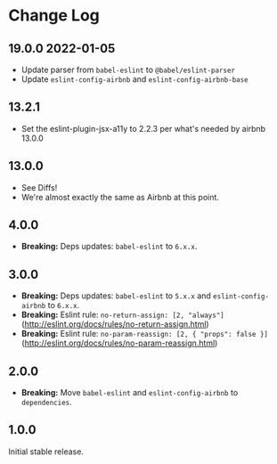 # Change Log

## 19.0.0 2022-01-05
* Update parser from `babel-eslint` to `@babel/eslint-parser`
* Update `eslint-config-airbnb` and `eslint-config-airbnb-base`

## 13.2.1
* Set the eslint-plugin-jsx-a11y to 2.2.3 per what's needed by airbnb 13.0.0

## 13.0.0
* See Diffs!
* We're almost exactly the same as Airbnb at this point.

## 4.0.0

* **Breaking:** Deps updates: `babel-eslint` to `6.x.x`.

## 3.0.0

* **Breaking:** Deps updates: `babel-eslint` to `5.x.x` and `eslint-config-airbnb` to `6.x.x`.
* **Breaking:** Eslint rule: `no-return-assign: [2, "always"]` (http://eslint.org/docs/rules/no-return-assign.html)
* **Breaking:** Eslint rule: `no-param-reassign: [2, { "props": false }]` (http://eslint.org/docs/rules/no-param-reassign.html)

## 2.0.0

* **Breaking:** Move `babel-eslint` and `eslint-config-airbnb` to `dependencies`.

## 1.0.0

Initial stable release.
